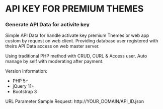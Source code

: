 API KEY FOR PREMIUM THEMES
==============

<h3>Generate API Data for activite key</h3>

Simple API Data for handle activate key premium Themes or web app custom by request on web client. Providing database user registered with theirs API Data access on web master server.

Using traditional PHP method with CRUD, CURL & Access user. Auto manage by self with moderating after payment.

Version Information:
<ul>
<li>PHP 5+</li>
<li>jQuery 11+</li>
<li>Bootstrap 3</li>
</ul>

URL Parameter Sample Request: http://YOUR_DOMAIN/API_ID.json
